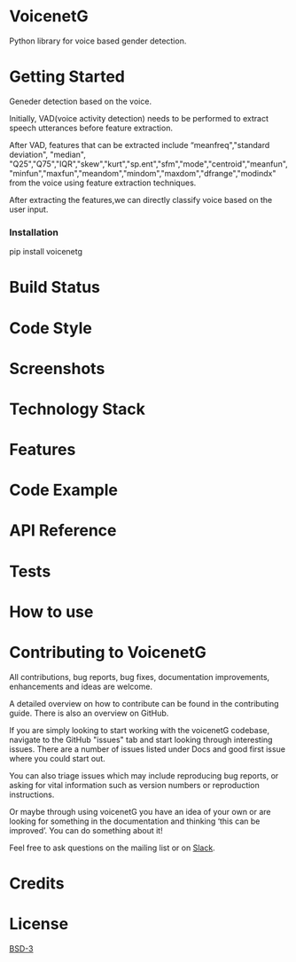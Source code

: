# VoicenetG
Python library for voice based gender detection. 

# Getting Started
Geneder detection based on the voice.

Initially, VAD(voice activity detection) needs to be performed to extract speech utterances before feature extraction.

After VAD, features that can be extracted include “meanfreq","standard deviation", "median", "Q25","Q75","IQR","skew","kurt","sp.ent","sfm","mode","centroid","meanfun","minfun","maxfun","meandom","mindom","maxdom","dfrange","modindx" from the voice using feature extraction techniques. 

After extracting the features,we can directly classify voice based on the user input.

### Installation

pip install voicenetg

# Build Status
# Code Style
# Screenshots
# Technology Stack
# Features
# Code Example
# API Reference
# Tests
# How to use
# Contributing to VoicenetG
All contributions, bug reports, bug fixes, documentation improvements, enhancements and ideas are welcome.

A detailed overview on how to contribute can be found in the contributing guide. There is also an overview on GitHub.

If you are simply looking to start working with the voicenetG codebase, navigate to the GitHub "issues" tab and start looking through interesting issues. There are a number of issues listed under Docs and good first issue where you could start out.

You can also triage issues which may include reproducing bug reports, or asking for vital information such as version numbers or reproduction instructions.

Or maybe through using voicenetG you have an idea of your own or are looking for something in the documentation and thinking ‘this can be improved’. You can do something about it!

Feel free to ask questions on the mailing list or on [Slack](https://robofied.slack.com).

# Credits
# License
[BSD-3](https://github.com/Robofied/VoicenetG/blob/master/LICENSE)
